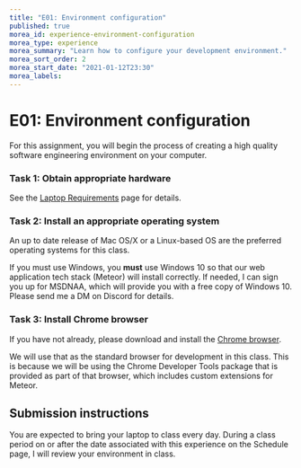 ```yaml
---
title: "E01: Environment configuration"
published: true
morea_id: experience-environment-configuration
morea_type: experience
morea_summary: "Learn how to configure your development environment."
morea_sort_order: 2
morea_start_date: "2021-01-12T23:30"
morea_labels:
---
```


# E01: Environment configuration

For this assignment, you will begin the process of creating a high quality
software engineering environment on your computer.


### Task 1: Obtain appropriate hardware

See the [Laptop Requirements](reading-laptops.html) page for details.

### Task 2: Install an appropriate operating system

An up to date release of Mac OS/X or a Linux-based OS are the preferred operating systems for this class.

If you must use Windows, you **must** use Windows 10 so that our web application tech stack (Meteor) will install correctly. If needed, I can sign you up for MSDNAA, which will provide you with a free copy of Windows 10. Please send me a DM on Discord for details.

### Task 3: Install Chrome browser

If you have not already, please download and install the [Chrome browser](https://www.google.com/chrome/browser/desktop/index.html).

We will use that as the standard browser for development in this class. This is because we will be using the Chrome Developer Tools package that is provided as part of that browser, which includes custom extensions for Meteor.


## Submission instructions

You are expected to bring your laptop to class every day. During a class period on or after the date associated with this experience on the Schedule page, I will review your environment in class.



